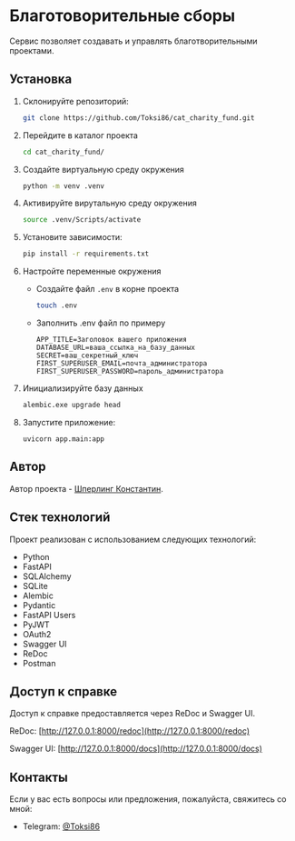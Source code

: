 # Благотоворительные сборы

Сервис позволяет создавать и управлять благотворительными проектами.

## Установка

1. Склонируйте репозиторий:

    ```bash
    git clone https://github.com/Toksi86/cat_charity_fund.git
    ```

2. Перейдите в каталог проекта 
    ```bash
    cd cat_charity_fund/
    ```

3. Создайте виртуальную среду окружения
    ```bash
    python -m venv .venv
    ```

4. Активируйте вирутальную среду окружения
    ```bash
    source .venv/Scripts/activate
    ```

5. Установите зависимости:
    ```bash
    pip install -r requirements.txt
    ```


6. Настройте переменные окружения
    - Создайте файл `.env` в корне проекта
        ```bash
        touch .env
        ```
    - Заполнить .env файл по примеру

        ```
        APP_TITLE=Заголовок вашего приложения
        DATABASE_URL=ваша_ссылка_на_базу_данных
        SECRET=ваш_секретный_ключ
        FIRST_SUPERUSER_EMAIL=почта_администратора
        FIRST_SUPERUSER_PASSWORD=пароль_администратора
        ```

7. Инициализируйте базу данных
    ```bash
    alembic.exe upgrade head
    ```

8. Запустите приложение:
    ```
    uvicorn app.main:app
    ```

## Автор

Автор проекта - [Шперлинг Константин](https://github.com/Toksi86/).

## Стек технологий

Проект реализован с использованием следующих технологий:
- Python
- FastAPI
- SQLAlchemy
- SQLite
- Alembic
- Pydantic
- FastAPI Users
- PyJWT
- OAuth2
- Swagger UI
- ReDoc
- Postman

## Доступ к справке

Доступ к справке предоставляется через ReDoc и Swagger UI.

ReDoc: [http://127.0.0.1:8000/redoc](http://127.0.0.1:8000/redoc)

Swagger UI: [http://127.0.0.1:8000/docs](http://127.0.0.1:8000/docs)

## Контакты

Если у вас есть вопросы или предложения, пожалуйста, свяжитесь со мной:

- Telegram: [@Toksi86](https://t.me/Toksi86)